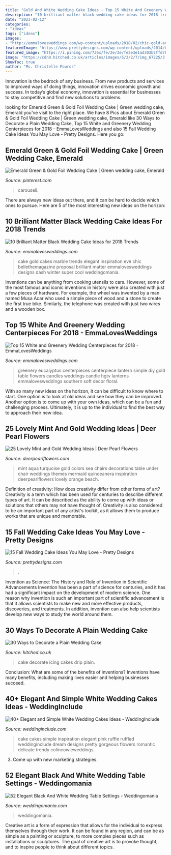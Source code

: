 ```yaml
---
title: "Gold And White Wedding Cake Ideas - Top 15 White And Greenery Wedding Centerpieces For 2018"
description: "10 brilliant matter black wedding cake ideas for 2018 trends"
date: "2023-02-12"
categories:
- "ideas"
tags: ["ideas"]
images:
- "http://emmalovesweddings.com/wp-content/uploads/2018/02/chic-gold-and-black-marble-wedding-cake.jpg"
featuredImage: "https://www.prettydesigns.com/wp-content/uploads/2014/09/Floral-Wedding-Cake.jpg"
featured_image: "https://i.pinimg.com/736x/fe/2e/3e/fe2e3e1ad303b2ffd7be5a57de9b9e1b.jpg"
image: "https://cdn0.hitched.co.uk/articles/images/5/2/2/7/img_67225/3.png"
ShowToc: true
author: "Ms. Christelle Pouros"
---
```



Innovation is the bedrock of any business. From new products and services to improved ways of doing things, innovation drives economic growth and success. In today’s global economy, innovation is essential for businesses to stay competitive and find new solutions to problems.

	

		
looking for Emerald Green &amp; Gold Foil Wedding Cake | Green wedding cake, Emerald you've visit to the right place. We have 8 Pics about Emerald Green &amp; Gold Foil Wedding Cake | Green wedding cake, Emerald like 30 Ways to Decorate a Plain Wedding Cake, Top 15 White and Greenery Wedding Centerpieces for 2018 - EmmaLovesWeddings and also 15 Fall Wedding Cake Ideas You May Love - Pretty Designs. Here you go:
		
    
## Emerald Green &amp; Gold Foil Wedding Cake | Green Wedding Cake, Emerald

<img loading=lazy src="https://i.pinimg.com/736x/fe/2e/3e/fe2e3e1ad303b2ffd7be5a57de9b9e1b.jpg" onerror="this.onerror=null;this.src='https://tse2.mm.bing.net/th?id=OIP.cKcU0Cvxfcxf2NeUk_iJawHaJ3&amp;pid=15.1';" alt="Emerald Green &amp; Gold Foil Wedding Cake | Green wedding cake, Emerald">

_Source: pinterest.com_

>carousell. 

	

There are always new ideas out there, and it can be hard to decide which ones to pursue. Here are 5 of the most interesting new ideas on the horizon: 

    
## 10 Brilliant Matter Black Wedding Cake Ideas For 2018 Trends

<img loading=lazy src="http://emmalovesweddings.com/wp-content/uploads/2018/02/chic-gold-and-black-marble-wedding-cake.jpg" onerror="this.onerror=null;this.src='https://tse3.mm.bing.net/th?id=OIP.dcYlXu-rpp3KJgKpkjhoSQHaLH&amp;pid=15.1';" alt="10 Brilliant Matter Black Wedding Cake Ideas for 2018 Trends">

_Source: emmalovesweddings.com_

>cake gold cakes marble trends elegant inspiration eve chic bellethemagazine proposal brilliant matter emmalovesweddings designs dash winter super cool weddingomania. 

	

Inventions can be anything from cooking utensils to cars. However, some of the most famous and iconic inventions in history were also created with just a few pieces of hardware. For example, the wheel was invented by a man named Musa Acar who used a simple piece of wood and a stone to create the first true bike. Similarly, the telephone was created with just two wires and a wooden box.

    
## Top 15 White And Greenery Wedding Centerpieces For 2018 - EmmaLovesWeddings

<img loading=lazy src="http://emmalovesweddings.com/wp-content/uploads/2018/02/wedding-centerpiece-with-greenery-and-lantern.jpg" onerror="this.onerror=null;this.src='https://tse1.mm.bing.net/th?id=OIP.Ur74-1Yufb3g01ciuNusnwHaJ4&amp;pid=15.1';" alt="Top 15 White and Greenery Wedding Centerpieces for 2018 - EmmaLovesWeddings">

_Source: emmalovesweddings.com_

>greenery eucalyptus centerpieces centerpiece lantern simple diy gold table flowers candles weddings candle hgtv lanterns emmalovesweddings southern soft decor floral. 

	

With so many new ideas on the horizon, it can be difficult to know where to start. One option is to look at old ideas and see how they can be improved. Another option is to come up with your own ideas, which can be a fun and challenging process. Ultimately, it is up to the individual to find the best way to approach their new idea.

    
## 25 Lovely Mint And Gold Wedding Ideas | Deer Pearl Flowers

<img loading=lazy src="http://www.deerpearlflowers.com/wp-content/uploads/2015/06/Vibrant-under-the-sea-colors-of-reds-yellows-and-orange-mixed-with-turquoise-or-aqua.jpg" onerror="this.onerror=null;this.src='https://tse3.mm.bing.net/th?id=OIP.kIRfL0uLoZld54j_zZ-6_QHaLI&amp;pid=15.1';" alt="25 Lovely Mint and Gold Wedding Ideas | Deer Pearl Flowers">

_Source: deerpearlflowers.com_

>mint aqua turquoise gold colors sea chairs decorations table under chair weddings themes mermaid quinceanera inspiration deerpearlflowers lovely orange beach. 

	

Definition of creativity: How does creativity differ from other forms of art?
Creativity is a term which has been used for centuries to describe different types of art. It can be described as the ability to come up with ideas or solutions that others may not have thought of. Creativity is also considered to be an important part of any artist's toolkit, as it allows them to produce works that are unique and memorable.

    
## 15 Fall Wedding Cake Ideas You May Love - Pretty Designs

<img loading=lazy src="https://www.prettydesigns.com/wp-content/uploads/2014/09/Floral-Wedding-Cake.jpg" onerror="this.onerror=null;this.src='https://tse4.mm.bing.net/th?id=OIP.8IqKyKAZfJluuyp3lxQ7xgHaLD&amp;pid=15.1';" alt="15 Fall Wedding Cake Ideas You May Love - Pretty Designs">

_Source: prettydesigns.com_

>. 

	

Invention as Science: The History and Role of Invention in Scientific Advancements
Invention has been a part of science for centuries, and it has had a significant impact on the development of modern science. One reason why invention is such an important part of scientific advancement is that it allows scientists to make new and more effective products, discoveries, and treatments. In addition, invention can also help scientists develop new ways to study the world around them.

    
## 30 Ways To Decorate A Plain Wedding Cake

<img loading=lazy src="https://cdn0.hitched.co.uk/articles/images/5/2/2/7/img_67225/3.png" onerror="this.onerror=null;this.src='https://tse1.mm.bing.net/th?id=OIP.UG1xBcLobnY9iITlTuw2zgHaLH&amp;pid=15.1';" alt="30 Ways to Decorate a Plain Wedding Cake">

_Source: hitched.co.uk_

>cake decorate icing cakes drip plain. 

	

Conclusion: What are some of the benefits of inventions?
Inventions have many benefits, including making lives easier and helping businesses succeed.

    
## 40+ Elegant And Simple White Wedding Cakes Ideas - WeddingInclude

<img loading=lazy src="https://www.weddinginclude.com/wp-content/uploads/2016/08/Beautiful-all-white-wedding-cake.jpg" onerror="this.onerror=null;this.src='https://tse1.mm.bing.net/th?id=OIP.2iahQAWx6v2bT-TKpSaO-QHaLH&amp;pid=15.1';" alt="40+ Elegant and Simple White Wedding Cakes Ideas - WeddingInclude">

_Source: weddinginclude.com_

>cake cakes simple inspiration elegant pink ruffle ruffled weddinginclude dream designs pretty gorgeous flowers romantic delicate trendy colincowieweddings. 

	

3. Come up with new marketing strategies.

    
## 52 Elegant Black And White Wedding Table Settings - Weddingomania

<img loading=lazy src="https://i.weddingomania.com/elegant-black-and-white-wedding-table-settings-32.jpg" onerror="this.onerror=null;this.src='https://tse3.mm.bing.net/th?id=OIP.dtUtULTJlFX2SrNEz_VajgHaKN&amp;pid=15.1';" alt="52 Elegant Black And White Wedding Table Settings - Weddingomania">

_Source: weddingomania.com_

>weddingomania. 

	

Creative art is a form of expression that allows for the individual to express themselves through their work. It can be found in any region, and can be as simple as a painting or sculpture, to more complex pieces such as installations or sculptures. The goal of creative art is to provoke thought, and to inspire people to think about different topics.

